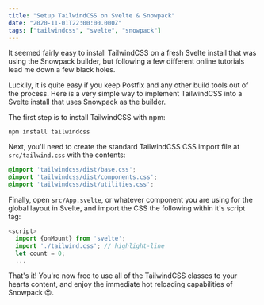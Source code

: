 ```yaml
---
title: "Setup TailwindCSS on Svelte & Snowpack"
date: "2020-11-01T22:00:00.000Z"
tags: ["tailwindcss", "svelte", "snowpack"]
---
```


It seemed fairly easy to install TailwindCSS on a fresh Svelte install that was using the Snowpack builder, but following a few different online tutorials lead me down a few black holes.

Luckily, it is quite easy if you keep Postfix and any other build tools out of the process. Here is a very simple way to implement TailwindCSS into a Svelte install that uses Snowpack as the builder.

The first step is to install TailwindCSS with npm:

```
npm install tailwindcss
```

Next, you'll need to create the standard TailwindCSS CSS import file at `src/tailwind.css` with the contents:

```css
@import 'tailwindcss/dist/base.css';
@import 'tailwindcss/dist/components.css';
@import 'tailwindcss/dist/utilities.css';
```

Finally, open `src/App.svelte`, or whatever component you are using for the global layout in Svelte, and import the CSS the following within it's script tag:

```js
<script>
  import {onMount} from 'svelte';
  import './tailwind.css'; // highlight-line
  let count = 0;
  ...
```

That's it! You're now free to use all of the TailwindCSS classes to your hearts content, and enjoy the immediate hot reloading capabilities of Snowpack 😍.
